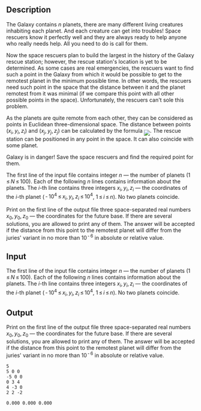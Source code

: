 ## Description

<div><p>The Galaxy contains <span class="tex-span"><i>n</i></span> planets, there are many different living creatures inhabiting each planet. And each creature can get into troubles! Space rescuers know it perfectly well and they are always ready to help anyone who really needs help. All you need to do is call for them. </p><p>Now the space rescuers plan to build the largest in the history of the Galaxy rescue station; however, the rescue station's location is yet to be determined. As some cases are real emergencies, the rescuers want to find such a point in the Galaxy from which it would be possible to get to the remotest planet in the minimum possible time. In other words, the rescuers need such point in the space that the distance between it and the planet remotest from it was minimal (if we compare this point with all other possible points in the space). Unfortunately, the rescuers can't sole this problem.</p><p>As the planets are quite remote from each other, they can be considered as points in Euclidean three-dimensional space. The distance between points <span class="tex-span">(<i>x</i><sub class="lower-index"><i>i</i></sub>, <i>y</i><sub class="lower-index"><i>i</i></sub>, <i>z</i><sub class="lower-index"><i>i</i></sub>)</span> and <span class="tex-span">(<i>x</i><sub class="lower-index"><i>j</i></sub>, <i>y</i><sub class="lower-index"><i>j</i></sub>, <i>z</i><sub class="lower-index"><i>j</i></sub>)</span> can be calculated by the formula <img align="middle" class="tex-formula" src="file://aFpe6iP5.png" style="max-width: 100.0%;max-height: 100.0%;">. The rescue station can be positioned in any point in the space. It can also coincide with some planet. </p><p>Galaxy is in danger! Save the space rescuers and find the required point for them.</p></div><div class="input-specification"><p>The first line of the input file contains integer <span class="tex-span"><i>n</i></span> — the number of planets (<span class="tex-span">1 ≤ <i>N</i> ≤ 100</span>). Each of the following <span class="tex-span"><i>n</i></span> lines contains information about the planets. The <span class="tex-span"><i>i</i></span>-th line contains three integers <span class="tex-span"><i>x</i><sub class="lower-index"><i>i</i></sub>, <i>y</i><sub class="lower-index"><i>i</i></sub>, <i>z</i><sub class="lower-index"><i>i</i></sub></span> — the coordinates of the <span class="tex-span"><i>i</i></span>-th planet (<span class="tex-span"> - 10<sup class="upper-index">4</sup> ≤ <i>x</i><sub class="lower-index"><i>i</i></sub>, <i>y</i><sub class="lower-index"><i>i</i></sub>, <i>z</i><sub class="lower-index"><i>i</i></sub> ≤ 10<sup class="upper-index">4</sup></span>, <span class="tex-span">1 ≤ <i>i</i> ≤ <i>n</i></span>). No two planets coincide.</p></div><div class="output-specification"><p>Print on the first line of the output file three space-separated real numbers <span class="tex-span"><i>x</i><sub class="lower-index">0</sub>, <i>y</i><sub class="lower-index">0</sub>, <i>z</i><sub class="lower-index">0</sub></span> — the coordinates for the future base. If there are several solutions, you are allowed to print any of them. The answer will be accepted if the distance from this point to the remotest planet will differ from the juries' variant in no more than <span class="tex-span">10<sup class="upper-index"> - 6</sup></span> in absolute or relative value.</p></div>

## Input

<p>The first line of the input file contains integer <span class="tex-span"><i>n</i></span> — the number of planets (<span class="tex-span">1 ≤ <i>N</i> ≤ 100</span>). Each of the following <span class="tex-span"><i>n</i></span> lines contains information about the planets. The <span class="tex-span"><i>i</i></span>-th line contains three integers <span class="tex-span"><i>x</i><sub class="lower-index"><i>i</i></sub>, <i>y</i><sub class="lower-index"><i>i</i></sub>, <i>z</i><sub class="lower-index"><i>i</i></sub></span> — the coordinates of the <span class="tex-span"><i>i</i></span>-th planet (<span class="tex-span"> - 10<sup class="upper-index">4</sup> ≤ <i>x</i><sub class="lower-index"><i>i</i></sub>, <i>y</i><sub class="lower-index"><i>i</i></sub>, <i>z</i><sub class="lower-index"><i>i</i></sub> ≤ 10<sup class="upper-index">4</sup></span>, <span class="tex-span">1 ≤ <i>i</i> ≤ <i>n</i></span>). No two planets coincide.</p>

## Output

<p>Print on the first line of the output file three space-separated real numbers <span class="tex-span"><i>x</i><sub class="lower-index">0</sub>, <i>y</i><sub class="lower-index">0</sub>, <i>z</i><sub class="lower-index">0</sub></span> — the coordinates for the future base. If there are several solutions, you are allowed to print any of them. The answer will be accepted if the distance from this point to the remotest planet will differ from the juries' variant in no more than <span class="tex-span">10<sup class="upper-index"> - 6</sup></span> in absolute or relative value.</p>





```input1
5
5 0 0
-5 0 0
0 3 4
4 -3 0
2 2 -2

```




```output1
0.000 0.000 0.000

```


